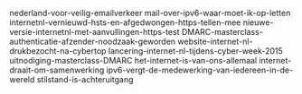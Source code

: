 
nederland-voor-veilig-emailverkeer
mail-over-ipv6-waar-moet-ik-op-letten
internetnl-vernieuwd-hsts-en-afgedwongen-https-tellen-mee
nieuwe-versie-internetnl-met-aanvullingen-https-test
DMARC-masterclass-authenticatie-afzender-noodzaak-geworden
website-internet-nl-drukbezocht-na-cybertop
lancering-internet-nl-tijdens-cyber-week-2015
uitnodiging-masterclass-DMARC
het-internet-is-van-ons-allemaal
internet-draait-om-samenwerking ipv6-vergt-de-medewerking-van-iedereen-in-de-wereld
stilstand-is-achteruitgang
